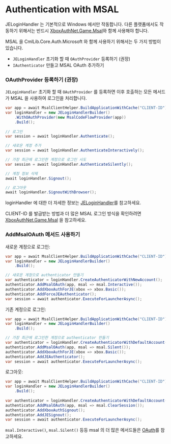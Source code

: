 # Authentication with MSAL

JELoginHandler 는 기본적으로 Windows 에서만 작동합니다. 다른 플랫폼에서도 작동하기 위해서는 반드시 [XboxAuthNet.Game.Msal](../xboxauthnet.game.msal/README.md)와 함께 사용해야 합니다.

MSAL 을 CmlLib.Core.Auth.Microsoft 와 함께 사용하기 위해서는 두 가지 방법이 있습니다.

* `JELoginHandler` 초기화 할 때 `OAuthProvider` 등록하기 (권장)
* `IAuthenticator` 만들고 MSAL OAuth 추가하기

### OAuthProvider 등록하기 (권장)

`JELoginHandler` 초기화 할 때 `OAuthProvider` 를 등록하면 이후 호출하는 모든 메서드가 MSAL 을 사용하여 로그인을 처리합니다.

```csharp
var app = await MsalClientHelper.BuildApplicationWithCache("CLIENT-ID");
var loginHandler = new JELoginHandlerBuilder()
    .WithOAuthProvider(new MsalCodeFlowProvider(app))
    .Build();
    
// 로그인
var session = await loginHandler.Authenticate();

// 새로운 계정 추가
var session = await loginHandler.AuthenticateInteractively();

// 가장 최근에 로그인한 계정으로 로그인 시도 
var session = await loginHandler.AuthenticateSilently();

// 계정 정보 삭제
await loginHandler.Signout();

// 로그아웃
await loginHandler.SignoutWithBrowser();
```

loginHandler 에 대한 더 자세한 정보는 [JELoginHandler](jeloginhandler.md)를 참고하세요.

CLIENT-ID 를 발급받는 방법과 더 많은 MSAL 로그인 방식을 확인하려면 [XboxAuthNet.Game.Msal](../xboxauthnet.game.msal/README.md) 을 참고하세요.

### AddMsalOAuth 메서드 사용하기

새로운 계정으로 로그인:

```csharp
var app = await MsalClientHelper.BuildApplicationWithCache("CLIENT-ID");
var loginHandler = new JELoginHandlerBuilder()
    .Build();

// 새로운 계정으로 authenticator 만들기
var authenticator = loginHandler.CreateAuthenticatorWithNewAccount();
authenticator.AddMsalOAuth(app, msal => msal.Interactive());
authenticator.AddXboxAuthForJE(xbox => xbox.Basic());
authenticator.AddForceJEAuthenticator();
var session = await authenticator.ExecuteForLauncherAsync();
```

기존 계정으로 로그인:

```csharp
var app = await MsalClientHelper.BuildApplicationWithCache("CLIENT-ID");
var loginHandler = new JELoginHandlerBuilder()
    .Build();

// 가장 최근에 로그인한 계정으로 authenticator 만들기
var authenticator = loginHandler.CreateAuthenticatorWithDefaultAccount();
authenticator.AddMsalOAuth(app, msal => msal.Silent());
authenticator.AddXboxAuthForJE(xbox => xbox.Basic());
authenticator.AddJEAuthenticator();
var session = await authenticator.ExecuteForLauncherAsync();
```

로그아웃:

```csharp
var app = await MsalClientHelper.BuildApplicationWithCache("CLIENT-ID");
var loginHandler = new JELoginHandlerBuilder()
    .Build();
    
var authenticator = loginHandler.CreateAuthenticatorWithDefaultAccount();
authenticator.AddMsalOAuth(app, msal => msal.ClearSession());
authenticator.AddXboxAuthSignout();
authenticator.AddJESignout();
var session = await authenticator.ExecuteForLauncherAsync();
```

`msal.Interactive()`, `msal.Silent()` 등등 msal 의 더 많은 메서드들은 [OAuth](../xboxauthnet.game.msal/oauth.md)를 참고하세요.